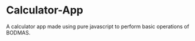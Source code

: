 # Calculator-App
A calculator app made using pure javascript to perform basic operations of BODMAS.
